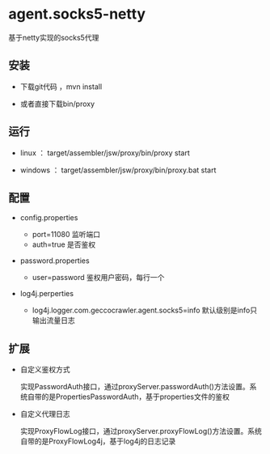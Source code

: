 # agent.socks5-netty
基于netty实现的socks5代理

## 安装

- 下载git代码 ，mvn install
 
- 或者直接下载bin/proxy

## 运行
- linux ： target/assembler/jsw/proxy/bin/proxy start
	
- windows ： target/assembler/jsw/proxy/bin/proxy.bat start

## 配置

- config.properties
	- port=11080   监听端口
	- auth=true    是否鉴权

- password.properties
	- user=password 鉴权用户密码，每行一个

- log4j.perperties
	- log4j.logger.com.geccocrawler.agent.socks5=info  默认级别是info只输出流量日志

## 扩展
- 自定义鉴权方式

	实现PasswordAuth接口，通过proxyServer.passwordAuth()方法设置。系统自带的是PropertiesPasswordAuth，基于properties文件的鉴权

- 自定义代理日志

	实现ProxyFlowLog接口，通过proxyServer.proxyFlowLog()方法设置。系统自带的是ProxyFlowLog4j，基于log4j的日志记录
